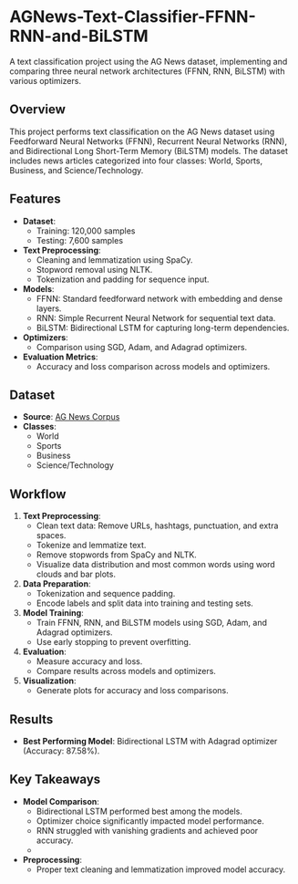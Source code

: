 # AGNews-Text-Classifier-FFNN-RNN-and-BiLSTM
A text classification project using the AG News dataset, implementing and comparing three neural network architectures (FFNN, RNN, BiLSTM) with various optimizers.

## Overview
This project performs text classification on the AG News dataset using Feedforward Neural Networks (FFNN), Recurrent Neural Networks (RNN), and Bidirectional Long Short-Term Memory (BiLSTM) models. The dataset includes news articles categorized into four classes: World, Sports, Business, and Science/Technology.

## Features
- **Dataset**:
  - Training: 120,000 samples
  - Testing: 7,600 samples
- **Text Preprocessing**:
  - Cleaning and lemmatization using SpaCy.
  - Stopword removal using NLTK.
  - Tokenization and padding for sequence input.
- **Models**:
  - FFNN: Standard feedforward network with embedding and dense layers.
  - RNN: Simple Recurrent Neural Network for sequential text data.
  - BiLSTM: Bidirectional LSTM for capturing long-term dependencies.
- **Optimizers**:
  - Comparison using SGD, Adam, and Adagrad optimizers.
- **Evaluation Metrics**:
  - Accuracy and loss comparison across models and optimizers.

## Dataset
- **Source**: [AG News Corpus](https://labelbox.com/datasets/ag-news/)
- **Classes**:
  - World
  - Sports
  - Business
  - Science/Technology

## Workflow
1. **Text Preprocessing**:
   - Clean text data: Remove URLs, hashtags, punctuation, and extra spaces.
   - Tokenize and lemmatize text.
   - Remove stopwords from SpaCy and NLTK.
   - Visualize data distribution and most common words using word clouds and bar plots.
2. **Data Preparation**:
   - Tokenization and sequence padding.
   - Encode labels and split data into training and testing sets.
3. **Model Training**:
   - Train FFNN, RNN, and BiLSTM models using SGD, Adam, and Adagrad optimizers.
   - Use early stopping to prevent overfitting.
4. **Evaluation**:
   - Measure accuracy and loss.
   - Compare results across models and optimizers.
5. **Visualization**:
   - Generate plots for accuracy and loss comparisons.
  
## Results
- **Best Performing Model**: Bidirectional LSTM with Adagrad optimizer (Accuracy: 87.58%).

## Key Takeaways
- **Model Comparison**:
  - Bidirectional LSTM performed best among the models.
  - Optimizer choice significantly impacted model performance.
  - RNN struggled with vanishing gradients and achieved poor accuracy.
  - 
- **Preprocessing**:
  - Proper text cleaning and lemmatization improved model accuracy.
